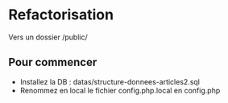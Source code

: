 # Refactorisation
Vers un dossier /public/
## Pour commencer
- Installez la DB : datas/structure-donnees-articles2.sql
- Renommez en local le fichier config.php.local en config.php

